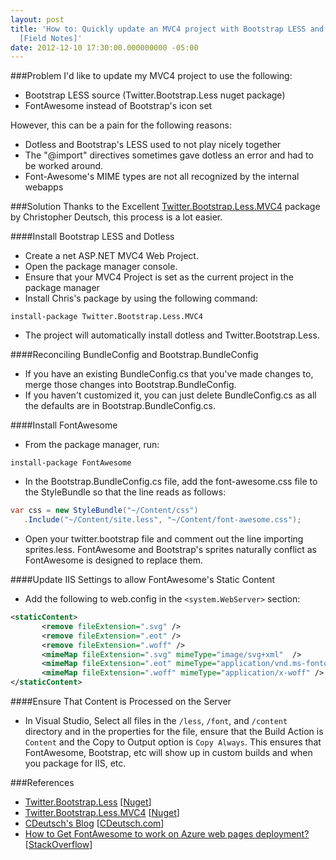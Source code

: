 ```yaml
---
layout: post
title: 'How to: Quickly update an MVC4 project with Bootstrap LESS and FontAwesome
  [Field Notes]'
date: 2012-12-10 17:30:00.000000000 -05:00
---
```

###Problem
I'd like to update my MVC4 project to use the following:

* Bootstrap LESS source (Twitter.Bootstrap.Less nuget package)
* FontAwesome instead of Bootstrap's icon set

However, this can be a pain for the following reasons:

* Dotless and Bootstrap's LESS used to not play nicely together
* The "@import" directives sometimes gave dotless an error and had to be worked around.
* Font-Awesome's MIME types are not all recognized by the internal webapps

###Solution
Thanks to the Excellent [Twitter.Bootstrap.Less.MVC4](https://nuget.org/packages/Twitter.Bootstrap.Less.MVC4) package by Christopher Deutsch, this process is a lot easier.

####Install Bootstrap LESS and Dotless

* Create a net ASP.NET MVC4 Web Project.
* Open the package manager console.
* Ensure that your MVC4 Project is set as the current project in the package manager
* Install Chris's package by using the following command: 

```
install-package Twitter.Bootstrap.Less.MVC4
```
* The project will automatically install dotless and Twitter.Bootstrap.Less.</ul>

####Reconciling BundleConfig and Bootstrap.BundleConfig

* If you have an existing BundleConfig.cs that you've made changes to, merge those changes into Bootstrap.BundleConfig.
* If you haven't customized it, you can just delete BundleConfig.cs as all the defaults are in Bootstrap.BundleConfig.cs.

####Install FontAwesome

* From the package manager, run: 

```
install-package FontAwesome
```
* In the Bootstrap.BundleConfig.cs file, add the font-awesome.css file to the StyleBundle so that the line reads as follows:

```csharp
var css = new StyleBundle("~/Content/css")
   .Include("~/Content/site.less", "~/Content/font-awesome.css");
```
* Open your twitter.bootstrap file and comment out the line importing sprites.less. FontAwesome and Bootstrap's sprites naturally conflict as FontAwesome is designed to replace them.

####Update IIS Settings to allow FontAwesome's Static Content
* Add the following to web.config in the `<system.WebServer>` section:

```xml
<staticContent>
       <remove fileExtension=".svg" />
       <remove fileExtension=".eot" />
       <remove fileExtension=".woff" />
       <mimeMap fileExtension=".svg" mimeType="image/svg+xml"  />
       <mimeMap fileExtension=".eot" mimeType="application/vnd.ms-fontobject" />
       <mimeMap fileExtension=".woff" mimeType="application/x-woff" />
</staticContent>
```

####Ensure That Content is Processed on the Server

* In Visual Studio, Select all files in the `/less`, `/font`, and `/content` directory and in the properties for the file, ensure that the Build Action is `Content` and the Copy to Output option is `Copy Always`. This ensures that FontAwesome, Bootstrap, etc will show up in custom builds and when you package for IIS, etc.

###References

* <a href="https://nuget.org/packages/Twitter.Bootstrap.Less">Twitter.Bootstrap.Less</a>&nbsp;[<a href="https://nuget.org/">Nuget</a>]
* <a href="https://nuget.org/packages/Twitter.Bootstrap.Less.MVC4">Twitter.Bootstrap.Less.MVC4</a> [<a href="https://nuget.org/">Nuget</a>]
* <a href="http://blog.cdeutsch.com/">CDeutsch's Blog</a>&nbsp;[<a href="http://cdeutsch.com/">CDeutsch.com</a>]
* <a href="http://stackoverflow.com/questions/13309138/how-to-get-fontawesome-to-work-on-an-azure-web-pages-deployment">How to Get FontAwesome to work on Azure web pages deployment?</a> [<a href="http://stackoverflow.com/">StackOverflow</a>]</ul>
